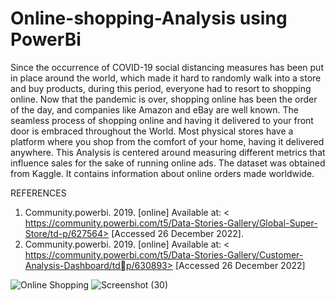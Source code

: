 # Online-shopping-Analysis using PowerBi
Since the occurrence of COVID-19 social distancing measures has been put in place 
around the world, which made it hard to randomly walk into a store and buy 
products, during this period, everyone had to resort to shopping online. Now that 
the pandemic is over, shopping online has been the order of the day, and companies 
like Amazon and eBay are well known. The seamless process of shopping online and 
having it delivered to your front door is embraced throughout the World. Most 
physical stores have a platform where you shop from the comfort of your home, 
having it delivered anywhere. This Analysis is centered around measuring different 
metrics that influence sales for the sake of running online ads.
The dataset was obtained from Kaggle. It contains information 
about online orders made worldwide. 

REFERENCES
1. Community.powerbi. 2019. [online] Available at: 
< https://community.powerbi.com/t5/Data-Stories-Gallery/Global-Super-Store/td-p/627564> 
[Accessed 26 December 2022].
2. Community.powerbi. 2019. [online] Available at: 
< https://community.powerbi.com/t5/Data-Stories-Gallery/Customer-Analysis-Dashboard/tdp/630893> 
[Accessed 26 December 2022]


![Online Shopping](https://user-images.githubusercontent.com/61271340/224816639-92f5eff3-1021-455a-856c-520c13f21936.png)
![Screenshot (30)](https://user-images.githubusercontent.com/61271340/225359255-c9107502-9fb9-4f26-b9e0-87450a2cfe1d.png)
